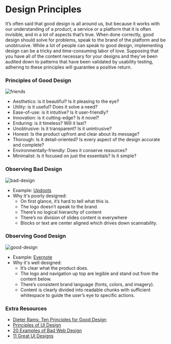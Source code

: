 # Design Principles 
It’s often said that good design is all around us, but because it works with our understanding of a product, a service or a platform that it is often invisible, and in a lot of aspects that’s true. When done correctly, good design should solve for problems, speak to the brand of the platform and be unobtrusive. While a lot of people can speak to good design, implementing design can be a tricky and time-consuming labor of love. Supposing that you have all of the content necessary for your designs and they’ve been audited down to patterns that have been validated by usability testing, adhering to these principles will guarantee a positive return. 

### Principles of Good Design
![friends](https://gph.is/1cz8ZyZ)
* Aesthetics: is it beautiful? Is it pleasing to the eye?
* Utility: is it useful? Does it solve a need?
* Ease-of-use: is it intuitive? Is it user-friendly?
* Innovation: is it cutting-edge? Is it novel?
* Enduring: is it timeless? Will it last?
* Unobtrusive: Is it transparent? Is it unintrusive?
* Honest: Is the product upfront and clear about its message?
* Thorough: Is it detail-oriented? Is every aspect of the design accurate and complete?
* Environmentally-friendly: Does it conserve resources?
* Minimalist: Is it focused on just the essentials? Is it simple?

### Observing Bad Design
![bad-design](https://media.giphy.com/media/l2JecaXf42Kp8A9O0/giphy.gif)
* Example: [Updoots](http://updoots.com/)
* Why it's poorly designed: 
    * On first glance, it’s hard to tell what this is.
    * The logo doesn’t speak to the brand.
    * There’s no logical hierarchy of content
    * There’s no division of slides content is everywhere
    * Blocks or text are center aligned which drives down scannability. 


### Observing Good Design
![good-design](https://media.giphy.com/media/xT9IgFXbD1smKi1IHe/giphy.gif)
* Example: [Evernote](https://evernote.com/)
* Why it's well designed: 
    * It’s clear what the product does.
    * The logo and navigation up top are legible and stand out from the content below. 
    * There’s consistent brand language (fonts, colors, and imagery). 
    * Content is clearly divided into readable chunks with sufficient whitespace to guide the user’s eye to specific actions.


### Extra Resources
* [Dieter Rams: Ten Principles for Good Design](https://www.vitsoe.com/us/about/good-design)
* [Principles of UI Design](http://bokardo.com/principles-of-user-interface-design/)
* [20 Examples of Bad Web Design](http://www.topdesignmag.com/20-examples-of-bad-web-design/)
* [11 Great UI Designs](https://www.creativebloq.com/web-design/examples-ui-design-7133429)
